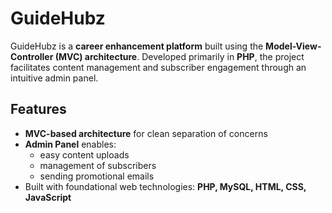 # GuideHubz

GuideHubz is a **career enhancement platform** built using the **Model-View-Controller (MVC) architecture**. Developed primarily in **PHP**, the project facilitates content management and subscriber engagement through an intuitive admin panel.

##  Features

- **MVC-based architecture** for clean separation of concerns
- **Admin Panel** enables:
  - easy content uploads
  - management of subscribers
  - sending promotional emails
- Built with foundational web technologies: **PHP, MySQL, HTML, CSS, JavaScript**

